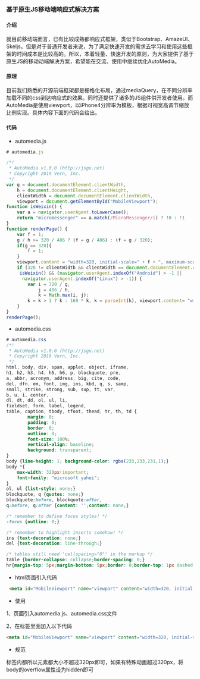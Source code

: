 ### 基于原生JS移动端响应式解决方案

#### 介绍

就目前移动端而言，已有比较成熟都响应式框架，类似于Bootstrap、AmazeUI、Skeljs。但是对于普通开发者来说，为了满足快速开发的需求去学习和使用这些框架的时间成本是比较高的。所以，本着轻量、快速开发的原则，为大家提供了基于原生JS的移动动端解决方案，希望能在交流、使用中继续优化AutoMedia。 

#### 原理

目前我们熟悉的开源前端框架都是栅格化布局，通过mediaQuery，在不同分辨率加载不同的css到达响应式的效果。同时还提供了诸多的JS组件供开发者使用。而AutoMedia是使用viewport，以iPhone4分辨率为模板，根据可视宽高调节缩放比例实现。具体内容下面的代码会给出。

#### 代码

* automedia.js

```js
# automedia.js

/*!
 * AutoMedia v1.0.0 (http://jsgu.net)
 * Copyright 2019 Vern, Inc.
 */
var g = document.documentElement.clientWidth,
    h = document.documentElement.clientHeight,
    clientWidth = document.documentElement.clientWidth,
    viewport = document.getElementById("MobileViewport");
function isWeixin() {
    var a = navigator.userAgent.toLowerCase();
    return "micromessenger" == a.match(/MicroMessenger/i) ? !0 : !1
}
function renderPage() {
    var f = 1;
    g / h >= 320 / 486 ? (f = g / 486) : (f = g / 320);
    if(g == 320){
        f = 1;
    }
    viewport.content = "width=320, initial-scale=" + f + ", maximum-scale=" + f + ", user-scalable=no";
    if (320 != clientWidth && clientWidth == document.documentElement.clientWidth ||
     isWeixin() && (navigator.userAgent.indexOf("Android") > -1 ||
      navigator.userAgent.indexOf("Linux") > -1)) {
        var i = 320 / g,
            j = 486 / h,
            k = Math.max(i, j);
        k = k > 1 ? k : 160 * k, k = parseInt(k), viewport.content= "width=320, target-densitydpi=" + k ;
    }
}
renderPage();
```

* automedia.css

```css
# automedia.css
/*!
 * AutoMedia v1.0.0 (http://jsgu.net)
 * Copyright 2019 Vern, Inc.
 */
html, body, div, span, applet, object, iframe,
h1, h2, h3, h4, h5, h6, p, blockquote, pre,
a, abbr, acronym, address, big, cite, code,
del, dfn, em, font, img, ins, kbd, q, s, samp,
small, strike, strong, sub, sup, tt, var,
b, u, i, center,
dl, dt, dd, ol, ul, li,
fieldset, form, label, legend,
table, caption, tbody, tfoot, thead, tr, th, td {
        margin: 0;
        padding: 0;
        border: 0;
        outline: 0;
        font-size: 100%;
        vertical-align: baseline;
        background: transparent;
}
body {line-height: 1; background-color: rgba(233,233,231,1);}
body *{
    max-width: 320px!important;
    font-family: "microsoft yahei";
}
ol, ul {list-style: none;}
blockquote, q {quotes: none;}
blockquote:before, blockquote:after,
q:before, q:after {content: '';content: none;}

/* remember to define focus styles! */
:focus {outline: 0;}

/* remember to highlight inserts somehow! */
ins {text-decoration: none;}
del {text-decoration: line-through;}

/* tables still need 'cellspacing="0"' in the markup */
table {border-collapse: collapse;border-spacing: 0;}
hr{margin-top: 5px;margin-bottom: 5px;border: 0;border-top: 1px dashed #eee;}
```

* html页面引入代码

```html
 <meta id="MobileViewport" name="viewport" content="width=320, initial-scale=1, maximum-scale=1, user-scalable=no" servergenerated="true">
```

* 使用

1、页面引入automedia.js、automedia.css文件 

2、在标签里面加入以下代码

```html
<meta id="MobileViewport" name="viewport" content="width=320, initial-scale=1, maximum-scale=1, user-scalable=no" servergenerated="true">
```

* 规范

标签内都所以元素都大小不超过320px即可，如果有特殊动画超过320px，将body的overflow属性设为hidden即可